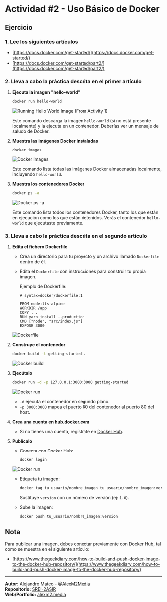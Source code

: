 # Actividad #2 - Uso Básico de Docker

## Ejercicio

### 1. Lee los siguientes artículos

* [https://docs.docker.com/get-started/](https://docs.docker.com/get-started/)
* [https://docs.docker.com/get-started/part2/](https://docs.docker.com/get-started/part2/)

### 2. Lleva a cabo la práctica descrita en el primer artículo

1. **Ejecuta la imagen "hello-world"**

    ```bash
    docker run hello-world
    ```

    ![Running Hello World Image (From Activity 1)](/Docker/.imgs/Act-1/Fig3.png)

    Este comando descarga la imagen `hello-world` (si no está presente localmente) y la ejecuta en un contenedor. Deberías ver un mensaje de saludo de Docker.

2. **Muestra las imágenes Docker instaladas**

    ```bash
    docker images
    ```

    ![Docker Images](/Docker/.imgs/Act-2/Fig1.png)

    Este comando lista todas las imágenes Docker almacenadas localmente, incluyendo `hello-world`.

3. **Muestra los contenedores Docker**

    ```bash
    docker ps -a
    ```

    ![Docker ps -a](/Docker/.imgs/Act-2/Fig2.png)

    Este comando lista todos los contenedores Docker, tanto los que están en ejecución como los que están detenidos. Verás el contenedor `hello-world` que ejecutaste previamente.

### 3. Lleva a cabo la práctica descrita en el segundo artículo

1. **Edita el fichero Dockerfile**

    * Crea un directorio para tu proyecto y un archivo llamado `Dockerfile` dentro de él.
    * Edita el `Dockerfile` con instrucciones para construir tu propia imagen.

        Ejemplo de Dockerfile:

        ```docker
        # syntax=docker/dockerfile:1

        FROM node:lts-alpine
        WORKDIR /app
        COPY . .
        RUN yarn install --production
        CMD ["node", "src/index.js"]
        EXPOSE 3000
        ```

    ![Dockerfile](/Docker/.imgs/Act-2/Fig3.png)

2. **Construye el contenedor**

    ```bash
    docker build -t getting-started .
    ```

    ![Docker build](/Docker/.imgs/Act-2/Fig4.png)

3. **Ejecútalo**

    ```bash
    docker run -d -p 127.0.0.1:3000:3000 getting-started
    ```

    ![Docker run](/Docker/.imgs/Act-2/Fig5.png)

    * `-d` ejecuta el contenedor en segundo plano.
    * `-p 3000:3000` mapea el puerto 80 del contenedor al puerto 80 del host.

4. **Crea una cuenta en [hub.docker.com](http://hub.docker.com/)**

    * Si no tienes una cuenta, regístrate en [Docker Hub](http://hub.docker.com/).

5. **Publícalo**

    * Conecta con Docker Hub:

        ```bash
        docker login
        ```

    ![Docker run](/Docker/.imgs/Act-2/Fig6.png)

    * Etiqueta tu imagen:

        ```bash
        docker tag tu_usuario/nombre_imagen tu_usuario/nombre_imagen:version
        ```

        Sustituye `version` con un número de versión (ej: `1.0`).

    * Sube la imagen:

        ```bash
        docker push tu_usuario/nombre_imagen:version
        ```

## Nota

Para publicar una imagen, debes conectar previamente con Docker Hub, tal como se muestra en el siguiente artículo:

* [https://www.thegeekdiary.com/how-to-build-and-push-docker-image-to-the-docker-hub-repository/](https://www.thegeekdiary.com/how-to-build-and-push-docker-image-to-the-docker-hub-repository/)

---
**Autor:** Alejandro Mateo - [@AlexM2Media](https://github.com/AlexM2Media)  
**Repositorio:** [SREI-2ASIR](https://github.com/AlexM2Media/SREI-2ASIR)  
**Web/Portfolio:** [alexm2.media](https://alexm2.media)
